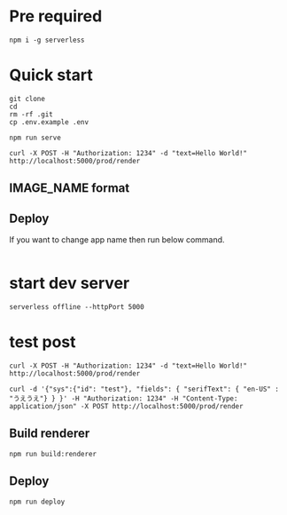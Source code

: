 # Pre required

```
npm i -g serverless
```

# Quick start

```
git clone
cd 
rm -rf .git 
cp .env.example .env
```

```
npm run serve
```

```
curl -X POST -H "Authorization: 1234" -d "text=Hello World!" http://localhost:5000/prod/render 
```

## IMAGE_NAME format

## Deploy

If you want to change app name then run below command.

```

```

# start dev server

```
serverless offline --httpPort 5000
```

# test post

```
curl -X POST -H "Authorization: 1234" -d "text=Hello World!" http://localhost:5000/prod/render
```

```
curl -d '{"sys":{"id": "test"}, "fields": { "serifText": { "en-US" : "うえうえ"} } }' -H "Authorization: 1234" -H "Content-Type: application/json" -X POST http://localhost:5000/prod/render
```

## Build renderer

```
npm run build:renderer
```

## Deploy

```
npm run deploy
```